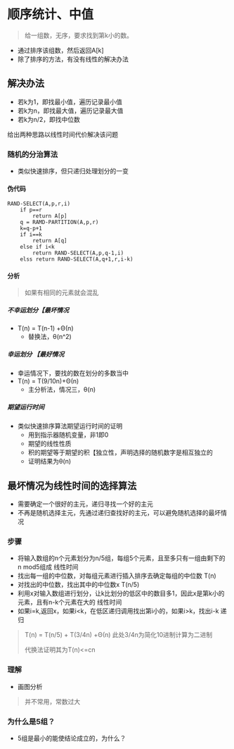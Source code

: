 # 顺序统计、中值

> 给一组数，无序，要求找到第k小的数。

- 通过排序该组数，然后返回A[k]
- 除了排序的方法，有没有线性的解决办法

## 解决办法

- 若k为1，即找最小值，遍历记录最小值
- 若k为n，即找最大值，遍历记录最大值
- 若k为n/2，即找中位数

给出两种思路以线性时间代价解决该问题

### 随机的分治算法

- 类似快速排序，但只递归处理划分的一变

#### 伪代码

``` 
RAND-SELECT(A,p,r,i)
	if p==r
		return A[p]
	q = RAMD-PARTITION(A,p,r)
	k=q-p+1
	if i==k
		return A[q]
	else if i<k
		return RAND-SELECT(A,p,q-1,i)
	elss return RAND-SELECT(A,q+1,r,i-k)
```

#### 分析 

> 如果有相同的元素就会混乱

##### 不幸运划分【最坏情况

- T(n)  = T(n-1) +Θ(n)
  - 替换法，θ(n^2)

##### 幸运划分 【最好情况

- 幸运情况下，要找的数在划分的多数当中
- T(n) = T(9/10n)+Θ(n)
  - 主分析法，情况三，θ(n)

##### 期望运行时间

- 类似快速排序算法期望运行时间的证明
  - 用到指示器随机变量，非1即0
  - 期望的线性性质
  - 积的期望等于期望的积【独立性，声明选择的随机数字是相互独立的
  - 证明结果为θ(n)

## 最坏情况为线性时间的选择算法

- 需要确定一个很好的主元，递归寻找一个好的主元
- 不再是随机选择主元，先通过递归查找好的主元，可以避免随机选择的最坏情况

### 步骤

- 将输入数组的n个元素划分为n/5组，每组5个元素，且至多只有一组由剩下的n mod5组成 线性时间
- 找出每一组的中位数，对每组元素进行插入排序去确定每组的中位数    T(n)
- 对找出的中位数，找出其中的中位数x   T(n/5)
- 利用x对输入数组进行划分，让k比划分的低区中的数目多1，因此x是第k小的元素，且有n-k个元素在大的 线性时间
- 如果i=k,返回x，如果i<k，在低区递归调用找出第i小的，如果i>k，找出i-k  递归

> T(n) = T(n/5) + T(3/4n) +Θ(n)   此处3/4n为简化10进制计算为二进制
>
> 代换法证明其为T(n)<=cn

### 理解

- 画图分析

> 并不常用，常数过大

### 为什么是5组？

- 5组是最小的能使结论成立的，为什么？